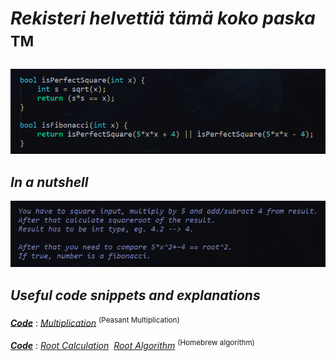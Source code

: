 # _Rekisteri helvettiä tämä koko paska_ <sup>TM<sup>
_![alt_text](https://raw.githubusercontent.com/Jan-Aarela/Fibonacci-y86/refs/heads/main/pics/Fibonacci%20code%20in%20C.png)_

## _In a nutshell_
![alt_text](https://raw.githubusercontent.com/Jan-Aarela/Fibonacci-y86/refs/heads/main/pics/Explantion.png)

## _Useful code snippets and explanations_
***[Code](https://raw.githubusercontent.com/Jan-Aarela/Fibonacci-y86/refs/heads/main/Extras/Multiplication)*** : _[Multiplication](https://raw.githubusercontent.com/Jan-Aarela/Fibonacci-y86/refs/heads/main/pics/multiplication.jpg)_ <sup>(Peasant Multiplication)<sup>

***[Code](https://raw.githubusercontent.com/Jan-Aarela/Fibonacci-y86/refs/heads/main/Extras/Root)‎*** : _[Root Calculation](https://raw.githubusercontent.com/Jan-Aarela/Fibonacci-y86/refs/heads/main/pics/squarred.jpg)_
‎ _[Root Algorithm](https://raw.githubusercontent.com/Jan-Aarela/Fibonacci-y86/refs/heads/main/pics/Root%20algorithm.jpg)_ <sup>(Homebrew algorithm)<sup>

